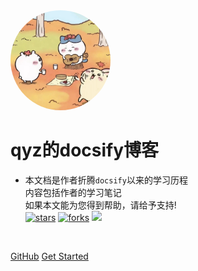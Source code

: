 <img width="160px" style="border-radius: 50%" bor src="./640.jpg">

# **qyz的docsify博客**
- 本文档是作者折腾```docsify```以来的学习历程<br>内容包括作者的学习笔记<br>如果本文能为您得到帮助，请给予支持!<br>
[![stars](https://badgen.net/github/stars/mochazi/docsify-demo?color=4ab8a1)](https://github.com/llxgdtop/CS-ecosystem-literacy)
[![forks](https://badgen.net/github/forks/mochazi/docsify-demo?color=4ab8a1)](https://github.com/llxgdtop/CS-ecosystem-literacy)
![](https://img.shields.io/badge/%E6%91%B8%E9%B1%BC-%E7%A8%8B%E5%BA%8F%E5%91%98-green)
<br>

[GitHub](https://github.com/llxgdtop/CS-ecosystem-literacy)
[Get Started](#Introduction)